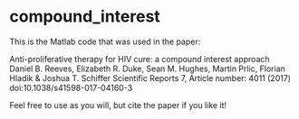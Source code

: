 # compound_interest
This is the Matlab code that was used in the paper:

Anti-proliferative therapy for HIV cure: a compound interest approach
Daniel B. Reeves, Elizabeth R. Duke, Sean M. Hughes, Martin Prlic, Florian Hladik & Joshua T. Schiffer
Scientific Reports 7, Article number: 4011 (2017)
doi:10.1038/s41598-017-04160-3

Feel free to use as you will, but cite the paper if you like it!
